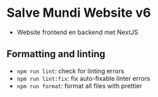 # Salve Mundi Website v6

* Website frontend en backend met NextJS

## Formatting and linting

* `npm run lint`: check for linting errors
* `npm run lint:fix`: fix auto-fixable linter errors
* `npm run format`: format all files with prettier
